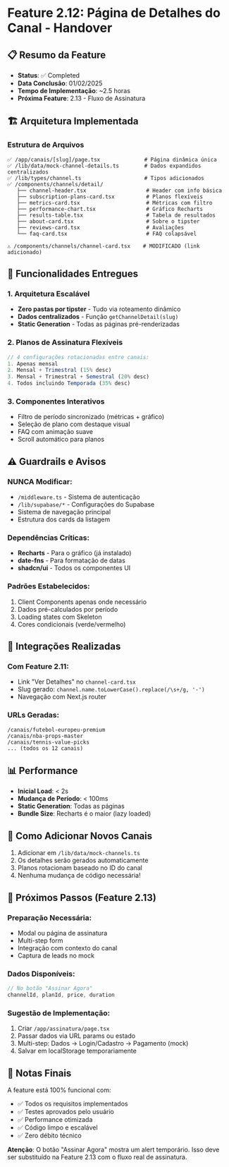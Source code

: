 # Feature 2.12: Página de Detalhes do Canal - Handover

## 📋 Resumo da Feature
- **Status**: ✅ Completed
- **Data Conclusão**: 01/02/2025
- **Tempo de Implementação**: ~2.5 horas
- **Próxima Feature**: 2.13 - Fluxo de Assinatura

## 🏗️ Arquitetura Implementada

### Estrutura de Arquivos
```
✅ /app/canais/[slug]/page.tsx              # Página dinâmica única
✅ /lib/data/mock-channel-details.ts        # Dados expandidos centralizados
✅ /lib/types/channel.ts                    # Tipos adicionados
✅ /components/channels/detail/
   ├── channel-header.tsx                   # Header com info básica
   ├── subscription-plans-card.tsx          # Planos flexíveis
   ├── metrics-card.tsx                     # Métricas com filtro
   ├── performance-chart.tsx                # Gráfico Recharts
   ├── results-table.tsx                    # Tabela de resultados
   ├── about-card.tsx                       # Sobre o tipster
   ├── reviews-card.tsx                     # Avaliações
   └── faq-card.tsx                         # FAQ colapsável

⚠️ /components/channels/channel-card.tsx    # MODIFICADO (link adicionado)
```

## 🎯 Funcionalidades Entregues

### 1. Arquitetura Escalável
- **Zero pastas por tipster** - Tudo via roteamento dinâmico
- **Dados centralizados** - Função `getChannelDetail(slug)`
- **Static Generation** - Todas as páginas pré-renderizadas

### 2. Planos de Assinatura Flexíveis
```typescript
// 4 configurações rotacionadas entre canais:
1. Apenas mensal
2. Mensal + Trimestral (15% desc)
3. Mensal + Trimestral + Semestral (20% desc)
4. Todos incluindo Temporada (35% desc)
```

### 3. Componentes Interativos
- Filtro de período sincronizado (métricas + gráfico)
- Seleção de plano com destaque visual
- FAQ com animação suave
- Scroll automático para planos

## ⚠️ Guardrails e Avisos

### NUNCA Modificar:
- `/middleware.ts` - Sistema de autenticação
- `/lib/supabase/*` - Configurações do Supabase
- Sistema de navegação principal
- Estrutura dos cards da listagem

### Dependências Críticas:
- **Recharts** - Para o gráfico (já instalado)
- **date-fns** - Para formatação de datas
- **shadcn/ui** - Todos os componentes UI

### Padrões Estabelecidos:
1. Client Components apenas onde necessário
2. Dados pré-calculados por período
3. Loading states com Skeleton
4. Cores condicionais (verde/vermelho)

## 🔗 Integrações Realizadas

### Com Feature 2.11:
- Link "Ver Detalhes" no `channel-card.tsx`
- Slug gerado: `channel.name.toLowerCase().replace(/\s+/g, '-')`
- Navegação com Next.js router

### URLs Geradas:
```
/canais/futebol-europeu-premium
/canais/nba-props-master
/canais/tennis-value-picks
... (todos os 12 canais)
```

## 📊 Performance

- **Inicial Load**: < 2s
- **Mudança de Período**: < 100ms
- **Static Generation**: Todas as páginas
- **Bundle Size**: Recharts é o maior (lazy loaded)

## 🚀 Como Adicionar Novos Canais

1. Adicionar em `/lib/data/mock-channels.ts`
2. Os detalhes serão gerados automaticamente
3. Planos rotacionam baseado no ID do canal
4. Nenhuma mudança de código necessária!

## 🔄 Próximos Passos (Feature 2.13)

### Preparação Necessária:
- Modal ou página de assinatura
- Multi-step form
- Integração com contexto do canal
- Captura de leads no mock

### Dados Disponíveis:
```typescript
// No botão "Assinar Agora"
channelId, planId, price, duration
```

### Sugestão de Implementação:
1. Criar `/app/assinatura/page.tsx`
2. Passar dados via URL params ou estado
3. Multi-step: Dados → Login/Cadastro → Pagamento (mock)
4. Salvar em localStorage temporariamente

## 📝 Notas Finais

A feature está 100% funcional com:
- ✅ Todos os requisitos implementados
- ✅ Testes aprovados pelo usuário
- ✅ Performance otimizada
- ✅ Código limpo e escalável
- ✅ Zero débito técnico

**Atenção**: O botão "Assinar Agora" mostra um alert temporário. Isso deve ser substituído na Feature 2.13 com o fluxo real de assinatura.